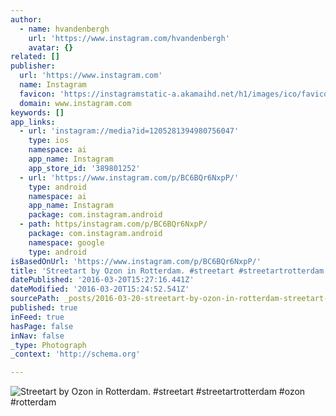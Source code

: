 ```yaml
---
author:
  - name: hvandenbergh
    url: 'https://www.instagram.com/hvandenbergh'
    avatar: {}
related: []
publisher:
  url: 'https://www.instagram.com'
  name: Instagram
  favicon: 'https://instagramstatic-a.akamaihd.net/h1/images/ico/favicon.ico/7cdab0872b15.ico'
  domain: www.instagram.com
keywords: []
app_links:
  - url: 'instagram://media?id=1205281394980756047'
    type: ios
    namespace: ai
    app_name: Instagram
    app_store_id: '389801252'
  - url: 'https://www.instagram.com/p/BC6BQr6NxpP/'
    type: android
    namespace: ai
    app_name: Instagram
    package: com.instagram.android
  - path: https/instagram.com/p/BC6BQr6NxpP/
    package: com.instagram.android
    namespace: google
    type: android
isBasedOnUrl: 'https://www.instagram.com/p/BC6BQr6NxpP/'
title: 'Streetart by Ozon in Rotterdam. #streetart #streetartrotterdam #ozon #rotterdam'
datePublished: '2016-03-20T15:27:16.441Z'
dateModified: '2016-03-20T15:24:52.541Z'
sourcePath: _posts/2016-03-20-streetart-by-ozon-in-rotterdam-streetart-streetartrotterd.md
published: true
inFeed: true
hasPage: false
inNav: false
_type: Photograph
_context: 'http://schema.org'

---
```

![Streetart by Ozon in Rotterdam. #streetart #streetartrotterdam #ozon #rotterdam](https://scontent.cdninstagram.com/t51.2885-15/s640x640/sh0.08/e35/1171166_112781795783826_1246054285_n.jpg?ig_cache_key=MTIwNTI4MTM5NDk4MDc1NjA0Nw%3D%3D.2)